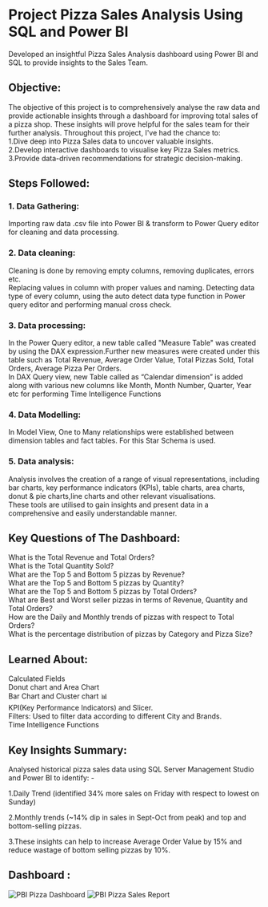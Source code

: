 # Project Pizza Sales Analysis Using SQL and Power BI
Developed an insightful Pizza Sales Analysis dashboard using Power BI and SQL to provide insights to the Sales Team.

## Objective:
The objective of this project is to comprehensively analyse the raw data and provide actionable insights through a dashboard for improving total sales of a pizza shop. These  insights will prove helpful for the sales team for their further analysis.
Throughout this project, I've had the chance to:<br />
  1.Dive deep into Pizza Sales data to uncover valuable insights. <br />
  2.Develop interactive dashboards to visualise key Pizza Sales metrics.<br />
  3.Provide data-driven recommendations for strategic decision-making.

## Steps Followed:
### 1. Data Gathering:
Importing raw data .csv file into Power BI & transform to Power Query editor for cleaning and data processing.
### 2. Data cleaning:
Cleaning is done by removing empty columns, removing duplicates, errors etc.<br />
Replacing values in column with proper values and naming.
Detecting data type of every column, using the auto detect data type function in Power query editor and performing manual cross check.
### 3. Data processing:
In the Power Query editor, a new table called "Measure Table" was created  by using the DAX expression.Further new measures were created under this table such as Total Revenue, Average Order Value, Total Pizzas Sold, Total Orders, Average Pizza Per Orders. <br />
In DAX Query view, new Table called as “Calendar dimension” is added along with various new columns like Month, Month Number, Quarter, Year etc for performing Time Intelligence Functions
### 4. Data Modelling:
 In Model View, One to Many relationships were established between dimension tables and fact tables. For this Star Schema is used.
### 5. Data analysis:
Analysis involves the creation of a range of visual representations, including bar charts, key performance indicators (KPIs), table charts, area charts, donut & pie charts,line charts and other relevant visualisations.<br />
These tools are utilised to gain insights and present data in a comprehensive and easily understandable manner.

## Key Questions of The Dashboard:
What is the Total Revenue and Total Orders?<br />
What is the Total Quantity Sold?<br />
What are the Top 5 and Bottom 5 pizzas by Revenue?<br />
What are the Top 5 and Bottom 5 pizzas by Quantity?<br />
What are the Top 5 and Bottom 5 pizzas by Total Orders?<br />
What are Best and Worst seller pizzas in terms of Revenue, Quantity and Total Orders?<br />
How are the Daily and Monthly trends of pizzas with respect to Total Orders?<br />
What is the percentage distribution of pizzas by Category and Pizza Size?<br />
## Learned About: 
Calculated Fields <br />
Donut chart and Area Chart<br />
Bar Chart and Cluster chart 📊<br />
KPI(Key Performance Indicators) and Slicer.<br />
Filters: Used to filter data according to different City and Brands.<br />
Time Intelligence Functions <br />

## Key Insights Summary:
Analysed historical pizza sales data using SQL Server Management Studio and Power BI to identify: - <br />


1.Daily Trend (identified 34% more sales on Friday with respect to lowest on Sunday) <br />


2.Monthly trends (~14% dip in sales in Sept-Oct from peak) and top and bottom-selling pizzas.<br />


3.These insights can help to increase Average Order Value by 15% and reduce wastage of bottom selling pizzas by 10%.<br />

## Dashboard :
![PBI Pizza Dashboard](https://github.com/shripadk1999/Project_Pizza_Sales_Analysis_Using_SQL/assets/161477229/7fcc4dfc-954e-4f8a-866a-b1bfb9050e31)
![PBI Pizza Sales Report](https://github.com/shripadk1999/Project_Pizza_Sales_Analysis_Using_SQL/assets/161477229/0cbd1e94-bc38-44db-87b0-4cdf0e0d7fb1)
